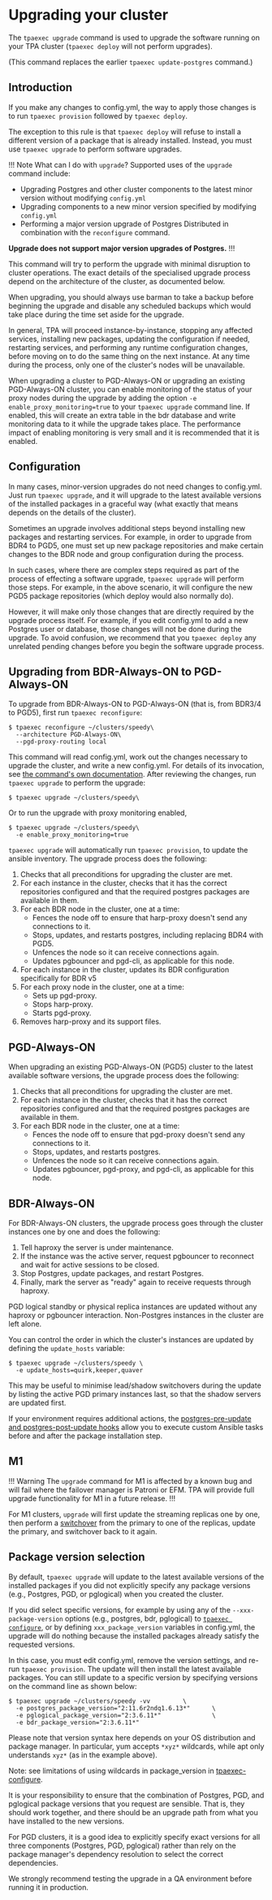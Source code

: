 # Upgrading your cluster

The `tpaexec upgrade` command is used to upgrade the software running on
your TPA cluster (`tpaexec deploy` will not perform upgrades).

(This command replaces the earlier `tpaexec update-postgres` command.)

## Introduction

If you make any changes to config.yml, the way to apply those changes is
to run `tpaexec provision` followed by `tpaexec deploy`.

The exception to this rule is that `tpaexec deploy` will refuse to
install a different version of a package that is already installed.
Instead, you must use `tpaexec upgrade` to perform software upgrades.

!!! Note What can I do with `upgrade`?
Supported uses of the  `upgrade` command include:

- Upgrading Postgres and other cluster components to the latest minor version without modifying `config.yml`
- Upgrading components to a new minor version specified by modifying `config.yml`
- Performing a major version upgrade of Postgres Distributed in combination with the `reconfigure` command.

**Upgrade does not support major version upgrades of Postgres.**
!!!

This command will try to perform the upgrade with minimal disruption to
cluster operations. The exact details of the specialised upgrade process
depend on the architecture of the cluster, as documented below.

When upgrading, you should always use barman to take a backup before
beginning the upgrade and disable any scheduled backups which would take
place during the time set aside for the upgrade.

In general, TPA will proceed instance-by-instance, stopping any affected
services, installing new packages, updating the configuration if needed,
restarting services, and performing any runtime configuration changes,
before moving on to do the same thing on the next instance. At any time
during the process, only one of the cluster's nodes will be unavailable.

When upgrading a cluster to PGD-Always-ON or upgrading an existing
PGD-Always-ON cluster, you can enable monitoring of the status of your
proxy nodes during the upgrade by adding the option
`-e enable_proxy_monitoring=true` to your `tpaexec upgrade` command
line. If enabled, this will create an extra table in the bdr database
and write monitoring data to it while the upgrade takes place. The
performance impact of enabling monitoring is very small and it is
recommended that it is enabled.

## Configuration

In many cases, minor-version upgrades do not need changes to config.yml.
Just run `tpaexec upgrade`, and it will upgrade to the latest available
versions of the installed packages in a graceful way (what exactly that
means depends on the details of the cluster).

Sometimes an upgrade involves additional steps beyond installing new
packages and restarting services. For example, in order to upgrade from
BDR4 to PGD5, one must set up new package repositories and make certain
changes to the BDR node and group configuration during the process.

In such cases, where there are complex steps required as part of the
process of effecting a software upgrade, `tpaexec upgrade` will perform
those steps. For example, in the above scenario, it will configure the
new PGD5 package repositories (which deploy would also normally do).

However, it will make only those changes that are directly required by
the upgrade process itself. For example, if you edit config.yml to add a
new Postgres user or database, those changes will not be done during the
upgrade. To avoid confusion, we recommend that you `tpaexec deploy` any
unrelated pending changes before you begin the software upgrade process.

## Upgrading from BDR-Always-ON to PGD-Always-ON

To upgrade from BDR-Always-ON to PGD-Always-ON (that is, from BDR3/4 to
PGD5), first run `tpaexec reconfigure`:

```
$ tpaexec reconfigure ~/clusters/speedy\
  --architecture PGD-Always-ON\
  --pgd-proxy-routing local
```

This command will read config.yml, work out the changes necessary to
upgrade the cluster, and write a new config.yml. For details of its
invocation, see [the command's own
documentation](tpaexec-reconfigure.md). After reviewing the
changes, run `tpaexec upgrade` to perform the upgrade:

```
$ tpaexec upgrade ~/clusters/speedy\
```

Or to run the upgrade with proxy monitoring enabled,

```
$ tpaexec upgrade ~/clusters/speedy\
  -e enable_proxy_monitoring=true
```

`tpaexec upgrade` will automatically run `tpaexec provision`, to update
the ansible inventory. The upgrade process does the following:

1. Checks that all preconditions for upgrading the cluster are met.
2. For each instance in the cluster, checks that it has the correct
   repositories configured and that the required postgres packages are
   available in them.
3. For each BDR node in the cluster, one at a time:
    - Fences the node off to ensure that harp-proxy doesn't send any
      connections to it.
    - Stops, updates, and restarts postgres, including replacing BDR4
      with PGD5.
    - Unfences the node so it can receive connections again.
    - Updates pgbouncer and pgd-cli, as applicable for this node.
4. For each instance in the cluster, updates its BDR configuration
   specifically for BDR v5
5. For each proxy node in the cluster, one at a time:
    - Sets up pgd-proxy.
    - Stops harp-proxy.
    - Starts pgd-proxy.
6. Removes harp-proxy and its support files.

## PGD-Always-ON

When upgrading an existing PGD-Always-ON (PGD5) cluster to the latest available
software versions, the upgrade process does the following:

1. Checks that all preconditions for upgrading the cluster are
   met.
2. For each instance in the cluster, checks that it has the correct
   repositories configured and that the required postgres packages are
   available in them.
3. For each BDR node in the cluster, one at a time:
    - Fences the node off to ensure that pgd-proxy doesn't send any
      connections to it.
    - Stops, updates, and restarts postgres.
    - Unfences the node so it can receive connections again.
    - Updates pgbouncer, pgd-proxy, and pgd-cli, as applicable for this
      node.

## BDR-Always-ON

For BDR-Always-ON clusters, the upgrade process goes through the cluster instances
one by one and does the following:

1. Tell haproxy the server is under maintenance.
2. If the instance was the active server, request pgbouncer to reconnect
   and wait for active sessions to be closed.
3. Stop Postgres, update packages, and restart Postgres.
5. Finally, mark the server as "ready" again to receive requests through
   haproxy.

PGD logical standby or physical replica instances are updated without
any haproxy or pgbouncer interaction. Non-Postgres instances in the
cluster are left alone.

You can control the order in which the cluster's instances are updated
by defining the `update_hosts` variable:

```
$ tpaexec upgrade ~/clusters/speedy \
  -e update_hosts=quirk,keeper,quaver
```

This may be useful to minimise lead/shadow switchovers during the update
by listing the active PGD primary instances last, so that the shadow
servers are updated first.

If your environment requires additional actions, the
[postgres-pre-update and postgres-post-update hooks](tpaexec-hooks.md)
allow you to execute custom Ansible tasks before and after the package
installation step.

## M1

!!! Warning
The `upgrade` command for M1 is affected by a known bug and will fail
where the failover manager is Patroni or EFM. TPA will provide full 
upgrade functionality for M1 in a future release.
!!!

For M1 clusters, `upgrade` will first update the streaming
replicas one by one, then perform a [switchover](tpaexec-switchover.md)
from the primary to one of the replicas, update the primary, and
switchover back to it again.

## Package version selection

By default, `tpaexec upgrade` will update to the latest
available versions of the installed packages if you did not explicitly
specify any package versions (e.g., Postgres, PGD, or pglogical) when
you created the cluster.

If you did select specific versions, for example by using any of the
`--xxx-package-version` options (e.g., postgres, bdr, pglogical) to
[`tpaexec configure`](tpaexec-configure.md), or by defining
`xxx_package_version` variables in config.yml, the upgrade will do
nothing because the installed packages already satisfy the requested
versions.

In this case, you must edit config.yml, remove the version settings, and
re-run `tpaexec provision`. The update will then install the latest
available packages. You can still update to a specific version by
specifying versions on the command line as shown below:

```
$ tpaexec upgrade ~/clusters/speedy -vv         \
  -e postgres_package_version="2:11.6r2ndq1.6.13*"      \
  -e pglogical_package_version="2:3.6.11*"              \
  -e bdr_package_version="2:3.6.11*"
```

Please note that version syntax here depends on your OS distribution and
package manager. In particular, yum accepts `*xyz*` wildcards, while
apt only understands `xyz*` (as in the example above).

Note: see limitations of using wildcards in package_version in
[tpaexec-configure](tpaexec-configure.md#known-issue-with-wildcard-use).

It is your responsibility to ensure that the combination of Postgres,
PGD, and pglogical package versions that you request are sensible. That
is, they should work together, and there should be an upgrade path from
what you have installed to the new versions.

For PGD clusters, it is a good idea to explicitly specify exact versions
for all three components (Postgres, PGD, pglogical) rather than rely on
the package manager's dependency resolution to select the correct
dependencies.

We strongly recommend testing the upgrade in a QA environment before
running it in production.
